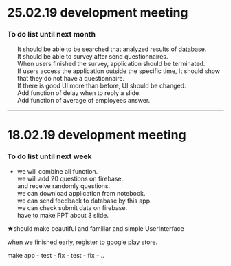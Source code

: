# 25.02.19 development meeting

### To do list until next month<br>
<ol>
It should be able to be searched that analyzed results of database.<br>
It should be able to survey after send questionnaires.<br>
When users finished the survey, application should be terminated.<br>
If users access the application outside the specific time, It should show that they do not have a questionnaire.<br>
If there is good UI more than before, UI should be changed.<br>
Add function of delay when to reply a slide.<br>
Add function of average of employees answer.<br>
</ol>

---------------------------------------------------------------------------------------

# 18.02.19 development meeting

### To do list until next week<br>
<ul>
<li>we will combine all function.</li>
we will add 20 questions on firebase.<br>
and receive randomly questions.<br>
we can download application from notebook.<br>
we can send feedback to database by this app.<br>
we can check submit data on firebase.<br>
have to make PPT about 3 slide.<br>
</ul>
★should make beautiful and familiar and simple UserInterface

when we finished early, 
register to google play store.<br>

make app - test - fix - test - fix - ..<br>
